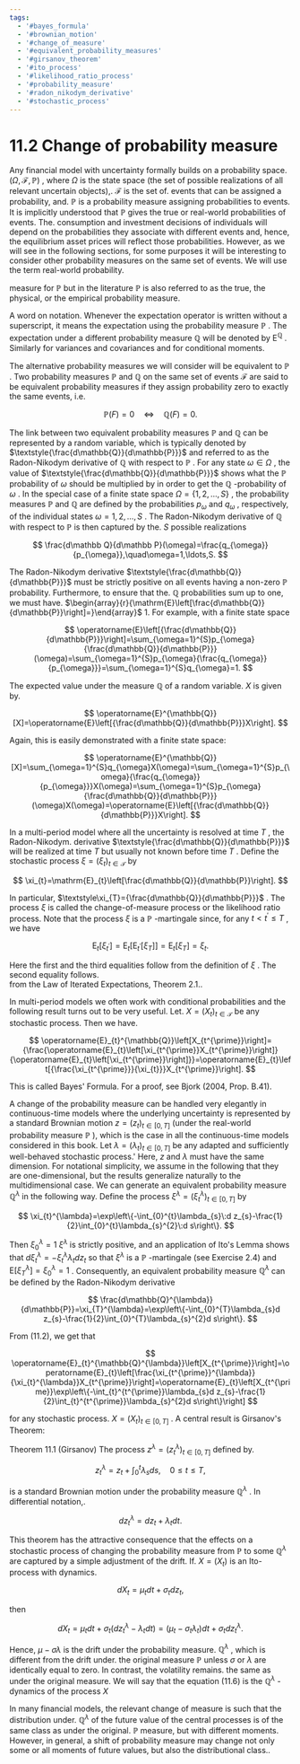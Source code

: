 ```yaml
---
tags:
  - '#bayes_formula'
  - '#brownian_motion'
  - '#change_of_measure'
  - '#equivalent_probability_measures'
  - '#girsanov_theorem'
  - '#ito_process'
  - '#likelihood_ratio_process'
  - '#probability_measure'
  - '#radon_nikodym_derivative'
  - '#stochastic_process'
---
```

# 11.2 Change of probability measure  

Any financial model with uncertainty formally builds on a probability space. $\left(\Omega,\mathcal{F},\mathbb{P}\right)$ , where $\Omega$ is the state space (the set of possible realizations of all relevant uncertain objects),. $\mathcal{F}$ is the set of. events that can be assigned a probability, and. $\mathbb{P}$ is a probability measure assigning probabilities to events. It is implicitly understood that $\mathbb{P}$ gives the true or real-world probabilities of events. The. consumption and investment decisions of individuals will depend on the probabilities they associate with different events and, hence, the equilibrium asset prices will reflect those probabilities. However, as we will see in the following sections, for some purposes it will be interesting to consider other probability measures on the same set of events. We will use the term real-world probability.  

measure for $\mathbb{P}$ but in the literature $\mathbb{P}$ is also referred to as the true, the physical, or the empirical probability measure.  

A word on notation. Whenever the expectation operator is written without a superscript, it means the expectation using the probability measure $\mathbb{P}$ . The expectation under a different probability measure $\mathbb{Q}$ will be denoted by $\mathrm{E}^{\mathbb{Q}}$ . Similarly for variances and covariances and for conditional moments.  

The alternative probability measures we will consider will be equivalent to $\mathbb{P}$ . Two probability measures $\mathbb{P}$ and $\mathbb{Q}$ on the same set of events $\mathcal{F}$ are said to be equivalent probability measures if they assign probability zero to exactly the same events, i.e.  

$$
\mathbb{P}(F)=0\quad\Leftrightarrow\quad\mathbb{Q}(F)=0.
$$  

The link between two equivalent probability measures $\mathbb{P}$ and $\mathbb{Q}$ can be represented by a random variable, which is typically denoted by $\textstyle{\frac{d\mathbb{Q}}{d\mathbb{P}}}$ and referred to as the Radon-Nikodym derivative of $\mathbb{Q}$ with respect to $\mathbb{P}$ . For any state $\omega\in\Omega$ , the value of $\textstyle{\frac{d\mathbb{Q}}{d\mathbb{P}}}$ shows what the $\mathbb{P}$ probability of $\omega$ should be multiplied by in order to get the $\mathbb{Q}$ -probability of $\omega$ . In the special case of a finite state space $\Omega=\{1,2,\dots,S\}$ , the probability measures $\mathbb{P}$ and $\mathbb{Q}$ are defined by the probabilities $p_{\omega}$ and $q_{\omega}$ , respectively, of the individual states $\omega=1,2,\ldots,S$ . The Radon-Nikodym derivative of $\mathbb{Q}$ with respect to $\mathbb{P}$ is then captured by the. $S$ possible realizations  

$$
\frac{d\mathbb Q}{d\mathbb P}(\omega)=\frac{q_{\omega}}{p_{\omega}},\quad\omega=1,\ldots,S.
$$  

The Radon-Nikodym derivative $\textstyle{\frac{d\mathbb{Q}}{d\mathbb{P}}}$ must be strictly positive on all events having a non-zero $\mathbb{P}$ probability. Furthermore, to ensure that the. $\mathbb{Q}$ probabilities sum up to one, we must have. $\begin{array}{r}{\mathrm{E}\left[\frac{d\mathbb{Q}}{d\mathbb{P}}\right]=}\end{array}$ 1. For example, with a finite state space  

$$
\operatorname{E}\left[{\frac{d\mathbb{Q}}{d\mathbb{P}}}\right]=\sum_{\omega=1}^{S}p_{\omega}{\frac{d\mathbb{Q}}{d\mathbb{P}}}(\omega)=\sum_{\omega=1}^{S}p_{\omega}{\frac{q_{\omega}}{p_{\omega}}}=\sum_{\omega=1}^{S}q_{\omega}=1.
$$  

The expected value under the measure $\mathbb{Q}$ of a random variable. $X$ is given by.  

$$
\operatorname{E}^{\mathbb{Q}}[X]=\operatorname{E}\left[{\frac{d\mathbb{Q}}{d\mathbb{P}}}X\right].
$$  

Again, this is easily demonstrated with a finite state space:  

$$
\operatorname{E}^{\mathbb{Q}}[X]=\sum_{\omega=1}^{S}q_{\omega}X(\omega)=\sum_{\omega=1}^{S}p_{\omega}{\frac{q_{\omega}}{p_{\omega}}}X(\omega)=\sum_{\omega=1}^{S}p_{\omega}{\frac{d\mathbb{Q}}{d\mathbb{P}}}(\omega)X(\omega)=\operatorname{E}\left[{\frac{d\mathbb{Q}}{d\mathbb{P}}}X\right].
$$  

In a multi-period model where all the uncertainty is resolved at time $T$ , the Radon-Nikodym. derivative $\textstyle{\frac{d\mathbb{Q}}{d\mathbb{P}}}$ will be realized at time $T$ but usually not known before time $T$ . Define the stochastic process $\xi=(\xi_{t})_{t\in\mathcal{T}}$ by  

$$
\xi_{t}=\mathrm{E}_{t}\left[\frac{d\mathbb{Q}}{d\mathbb{P}}\right].
$$  

In particular, $\textstyle\xi_{T}={\frac{d\mathbb{Q}}{d\mathbb{P}}}$ . The process $\xi$ is called the change-of-measure process or the likelihood ratio process. Note that the process $\xi$ is a $\mathbb{P}$ -martingale since, for any $t<t^{\prime}\leq T$ , we have  

$$
\operatorname{E}_{t}\left[\xi_{t^{\prime}}\right]=\operatorname{E}_{t}\left[\operatorname{E}_{t^{\prime}}\left[\xi_{T}\right]\right]=\operatorname{E}_{t}\left[\xi_{T}\right]=\xi_{t}.
$$  

Here the first and the third equalities follow from the definition of $\xi$ . The second equality follows.   
from the Law of Iterated Expectations, Theorem 2.1..  

In multi-period models we often work with conditional probabilities and the following result turns out to be very useful. Let. $X=(X_{t})_{t\in\mathcal{T}}$ be any stochastic process. Then we have.  

$$
\operatorname{E}_{t}^{\mathbb{Q}}\left[X_{t^{\prime}}\right]={\frac{\operatorname{E}_{t}\left[\xi_{t^{\prime}}X_{t^{\prime}}\right]}{\operatorname{E}_{t}\left[\xi_{t^{\prime}}\right]}}=\operatorname{E}_{t}\left[{\frac{\xi_{t^{\prime}}}{\xi_{t}}}X_{t^{\prime}}\right].
$$  

This is called Bayes' Formula. For a proof, see Bjork (2004, Prop. B.41).  

A change of the probability measure can be handled very elegantly in continuous-time models where the underlying uncertainty is represented by a standard Brownian motion $z=(z_{t})_{t\in[0,T]}$ (under the real-world probability measure $\mathbb{P}$ ), which is the case in all the continuous-time models considered in this book. Let $\lambda=(\lambda_{t})_{t\in[0,T]}$ be any adapted and sufficiently well-behaved stochastic process.' Here, $z$ and $\lambda$ must have the same dimension. For notational simplicity, we assume in the following that they are one-dimensional, but the results generalize naturally to the multidimensional case. We can generate an equivalent probability measure $\mathbb{Q}^{\lambda}$ in the following way. Define the process $\xi^{\lambda}=(\xi_{t}^{\lambda})_{t\in[0,T]}$ by  

$$
\xi_{t}^{\lambda}=\exp\left\{-\int_{0}^{t}\lambda_{s}\:d z_{s}-\frac{1}{2}\int_{0}^{t}\lambda_{s}^{2}\:d s\right\}.
$$  

Then $\xi_{0}^{\lambda}=1$ $\xi^{\lambda}$ is strictly positive, and an application of Ito's Lemma shows that $d\xi_{t}^{\lambda}=-\xi_{t}^{\lambda}\lambda_{t}d z_{t}$ so that $\xi^{\lambda}$ is a $\mathbb{P}$ -martingale (see Exercise 2.4) and $\mathrm{E}[\xi_{T}^{\lambda}]=\xi_{0}^{\lambda}=1$ . Consequently, an equivalent probability measure $\mathbb{Q}^{\lambda}$ can be defined by the Radon-Nikodym derivative  

$$
\frac{d\mathbb{Q}^{\lambda}}{d\mathbb{P}}=\xi_{T}^{\lambda}=\exp\left\{-\int_{0}^{T}\lambda_{s}d z_{s}-\frac{1}{2}\int_{0}^{T}\lambda_{s}^{2}d s\right\}.
$$  

From (11.2), we get that  

$$
\operatorname{E}_{t}^{\mathbb{Q}^{\lambda}}\left[X_{t^{\prime}}\right]=\operatorname{E}_{t}\left[\frac{\xi_{t^{\prime}}^{\lambda}}{\xi_{t}^{\lambda}}X_{t^{\prime}}\right]=\operatorname{E}_{t}\left[X_{t^{\prime}}\exp\left\{-\int_{t}^{t^{\prime}}\lambda_{s}d z_{s}-\frac{1}{2}\int_{t}^{t^{\prime}}\lambda_{s}^{2}d s\right\}\right]
$$  

for any stochastic process. $X=(X_{t})_{t\in[0,T]}$ . A central result is Girsanov's Theorem:  

Theorem 11.1 (Girsanov) The process $z^{\lambda}=(z_{t}^{\lambda})_{t\in[0,T]}$ defined by.  

$$
z_{t}^{\lambda}=z_{t}+\int_{0}^{t}\lambda_{s}d s,\quad0\leq t\leq T,
$$  

is a standard Brownian motion under the probability measure $\mathbb{Q}^{\lambda}$ . In differential notation,.  

$$
d z_{t}^{\lambda}=d z_{t}+\lambda_{t}d t.
$$  

This theorem has the attractive consequence that the effects on a stochastic process of changing the probability measure from $\mathbb{P}$ to some $\mathbb{Q}^{\lambda}$ are captured by a simple adjustment of the drift. If. $X=\left(X_{t}\right)$ is an Ito-process with dynamics.  

$$
d X_{t}=\mu_{t}d t+\sigma_{t}d z_{t},
$$  

then  

$$
d X_{t}=\mu_{t}d t+\sigma_{t}\left(d z_{t}^{\lambda}-\lambda_{t}d t\right)=\left(\mu_{t}-\sigma_{t}\lambda_{t}\right)d t+\sigma_{t}d z_{t}^{\lambda}.
$$  

Hence, $\mu-\sigma\lambda$ is the drift under the probability measure. $\mathbb{Q}^{\lambda}$ , which is different from the drift under. the original measure $\mathbb{P}$ unless $\sigma$ or $\lambda$ are identically equal to zero. In contrast, the volatility remains. the same as under the original measure. We will say that the equation (11.6) is the $\mathbb{Q}^{\lambda}$ -dynamics of the process $X$  

In many financial models, the relevant change of measure is such that the distribution under. $\mathbb{Q}^{\lambda}$ of the future value of the central processes is of the same class as under the original. $\mathbb{P}$ measure, but with different moments. However, in general, a shift of probability measure may change not only some or all moments of future values, but also the distributional class..  
